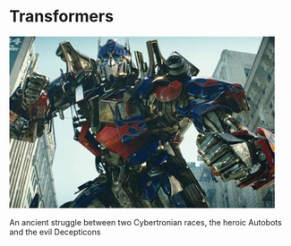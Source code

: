 # Transformers  
  
![alt text](https://github.com/coolieK/transformers/blob/main/Transformers.jpg?raw=true)  
  
An ancient struggle between two Cybertronian races, the heroic Autobots and the evil Decepticons
